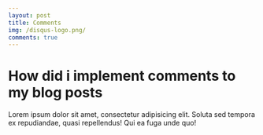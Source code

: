 ```yaml
---
layout: post
title: Comments
img: /disqus-logo.png/
comments: true
---
```


# How did i implement comments to my blog posts

Lorem ipsum dolor sit amet, consectetur adipisicing elit. Soluta sed tempora ex repudiandae, quasi repellendus! Qui ea fuga unde quo!